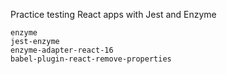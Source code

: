 Practice testing React apps with Jest and Enzyme

```
enzyme
jest-enzyme
enzyme-adapter-react-16
babel-plugin-react-remove-properties
```
